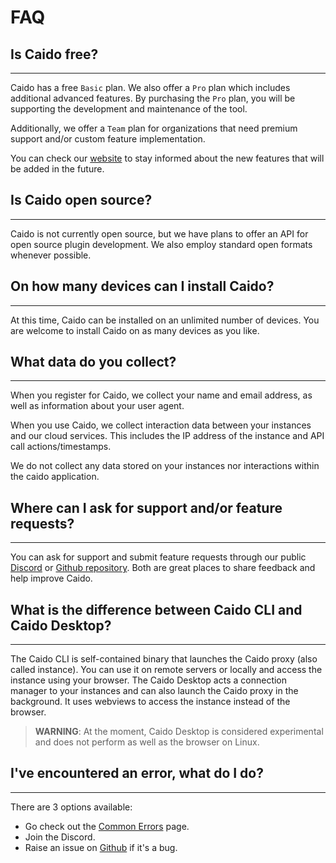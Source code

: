 # FAQ

## Is Caido free?

---

Caido has a free `Basic` plan. We also offer a `Pro` plan which includes additional advanced features. By purchasing the `Pro` plan, you will be supporting the development and maintenance of the tool.

Additionally, we offer a `Team` plan for organizations that need premium support and/or custom feature implementation.

You can check our [website](https://caido.io) to stay informed about the new features that will be added in the future.

## Is Caido open source?

---

Caido is not currently open source, but we have plans to offer an API for open source plugin development. We also employ standard open formats whenever possible.

## On how many devices can I install Caido?

---

At this time, Caido can be installed on an unlimited number of devices. You are welcome to install Caido on as many devices as you like.

## What data do you collect?

---

When you register for Caido, we collect your name and email address, as well as information about your user agent.

When you use Caido, we collect interaction data between your instances and our cloud services. This includes the IP address of the instance and API call actions/timestamps.

We do not collect any data stored on your instances nor interactions within the caido application.

## Where can I ask for support and/or feature requests?

---

You can ask for support and submit feature requests through our public <a href="https://links.caido.io/www-discord" target="_blank">Discord</a> or <a href="https://links.caido.io/www-github-issues" target="_blank">Github repository</a>. Both are great places to share feedback and help improve Caido.

## What is the difference between Caido CLI and Caido Desktop?

---

The Caido CLI is self-contained binary that launches the Caido proxy (also called instance). You can use it on remote servers or locally and access the instance using your browser. The Caido Desktop acts a connection manager to your instances and can also launch the Caido proxy in the background. It uses webviews to access the instance instead of the browser.

> **WARNING**: At the moment, Caido Desktop is considered experimental and does not perform as well as the browser on Linux.

## I've encountered an error, what do I do?

---

There are 3 options available:

- Go check out the [Common Errors](/reference/common_errors.md) page.
- Join the Discord.
- Raise an issue on [Github](https://github.com/caido/caido) if it's a bug.
